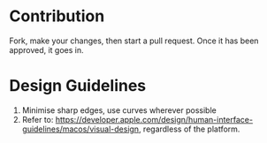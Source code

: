 # Contribution
Fork, make your changes, then start a pull request. Once it has been approved, it goes in.

# Design Guidelines
1. Minimise sharp edges, use curves wherever possible
2. Refer to: https://developer.apple.com/design/human-interface-guidelines/macos/visual-design, regardless of the platform.